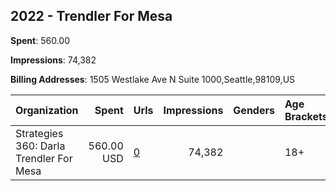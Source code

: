 ## 2022 - Trendler For Mesa 
**Spent**: 560.00

**Impressions**: 74,382

**Billing Addresses**: 1505 Westlake Ave N Suite 1000,Seattle,98109,US

|Organization|Spent|Urls|Impressions|Genders|Age Brackets|Country Codes|
|:---|---:|:---|---:|:---|:---|:---|
|Strategies 360: Darla Trendler For Mesa|560.00 USD|[0](https://www.snap.com/political-ads/asset/a2c12473277de2978236453d20746ce459476d3a1b3898552fd70e068d648a34?mediaType=mp4)|74,382||18+|united states|
